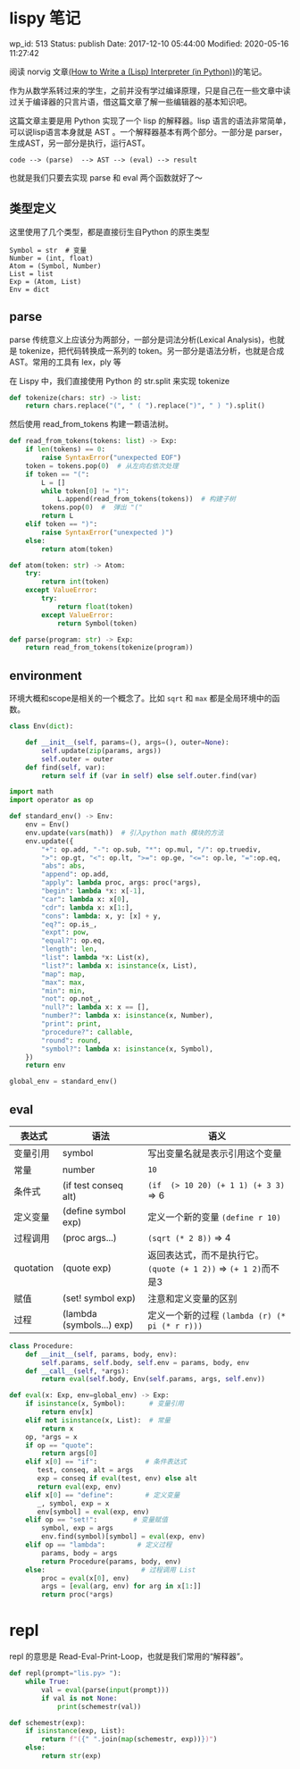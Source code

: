# lispy 笔记


wp_id: 513
Status: publish
Date: 2017-12-10 05:44:00
Modified: 2020-05-16 11:27:42


阅读 norvig 文章[(How to Write a (Lisp) Interpreter (in Python))][1]的笔记。

作为从数学系转过来的学生，之前并没有学过编译原理，只是自己在一些文章中读过关于编译器的只言片语，借这篇文章了解一些编辑器的基本知识吧。

这篇文章主要是用 Python 实现了一个 lisp 的解释器。lisp 语言的语法非常简单，可以说lisp语言本身就是 AST 。一个解释器基本有两个部分。一部分是 parser，生成AST，另一部分是执行，运行AST。

```
code --> (parse)  --> AST --> (eval) --> result
```

也就是我们只要去实现 parse 和 eval 两个函数就好了～


## 类型定义

这里使用了几个类型，都是直接衍生自Python 的原生类型

```
Symbol = str  # 变量
Number = (int, float)
Atom = (Symbol, Number)
List = list
Exp = (Atom, List)
Env = dict
```

## parse

parse 传统意义上应该分为两部分，一部分是词法分析(Lexical Analysis)，也就是 tokenize，把代码转换成一系列的 token。另一部分是语法分析，也就是合成 AST。常用的工具有 lex，ply 等

在 Lispy 中，我们直接使用 Python 的 str.split 来实现 tokenize

```py
def tokenize(chars: str) -> list:
    return chars.replace("(", " ( ").replace(")", " ) ").split()
```

然后使用 read_from_tokens 构建一颗语法树。

```py
def read_from_tokens(tokens: list) -> Exp:
    if len(tokens) == 0:
        raise SyntaxError("unexpected EOF")
    token = tokens.pop(0)  # 从左向右依次处理
    if token == "(":
        L = []
        while token[0] != ")":
            L.append(read_from_tokens(tokens))  # 构建子树
        tokens.pop(0)  #  弹出 "("
        return L
    elif token == ")":
        raise SyntaxError("unexpected )")
    else:
        return atom(token)

def atom(token: str) -> Atom:
    try:
        return int(token)
    except ValueError:
        try:
            return float(token)
        except ValueError:
            return Symbol(token)

def parse(program: str) -> Exp:
    return read_from_tokens(tokenize(program))
```

## environment

环境大概和scope是相关的一个概念了。比如 `sqrt` 和 `max` 都是全局环境中的函数。

```py
class Env(dict):

    def __init__(self, params=(), args=(), outer=None):
        self.update(zip(params, args))
        self.outer = outer
    def find(self, var):
        return self if (var in self) else self.outer.find(var)

import math
import operator as op

def standard_env() -> Env:
    env = Env()
    env.update(vars(math))  # 引入python math 模块的方法
    env.update({
        "+": op.add, "-": op.sub, "*": op.mul, "/": op.truediv,
        ">": op.gt, "<": op.lt, ">=": op.ge, "<=": op.le, "=":op.eq,
        "abs": abs,
        "append": op.add,
        "apply": lambda proc, args: proc(*args),
        "begin": lambda *x: x[-1],
        "car": lambda x: x[0],
        "cdr": lambda x: x[1:],
        "cons": lambda: x, y: [x] + y,
        "eq?": op.is_,
        "expt": pow,
        "equal?": op.eq,
        "length": len,
        "list": lambda *x: List(x),
        "list?": lambda x: isinstance(x, List),
        "map": map,
        "max": max,
        "min": min,
        "not": op.not_,
        "null?": lambda x: x == [],
        "number?": lambda x: isinstance(x, Number),
        "print": print,
        "procedure?": callable,
        "round": round,
        "symbol?": lambda x: isinstance(x, Symbol),
    })
    return env

global_env = standard_env()
```

## eval

|表达式|语法|语义
|--|--|--|
|变量引用|symbol|写出变量名就是表示引用这个变量|
|常量|number|`10`|
|条件式|(if test conseq alt)|`(if  (> 10 20) (+ 1 1) (+ 3 3)` => 6|
|定义变量|(define symbol exp)|定义一个新的变量 `(define r 10)`|
|过程调用|(proc args...)|`(sqrt (* 2 8))` => 4|
|quotation|(quote exp)|返回表达式，而不是执行它。`(quote (+ 1 2))` => `(+ 1 2)`而不是3|
|赋值|(set! symbol exp)|注意和定义变量的区别|
|过程|(lambda (symbols...) exp)|定义一个新的过程 `(lambda (r) (* pi (* r r)))`|

```py
class Procedure:
    def __init__(self, params, body, env):
        self.params, self.body, self.env = params, body, env
    def __call__(self, *args):
        return eval(self.body, Env(self.params, args, self.env))

def eval(x: Exp, env=global_env) -> Exp:
    if isinstance(x, Symbol):      # 变量引用
        return env[x]
    elif not isinstance(x, List):  # 常量
        return x
    op, *args = x
    if op == "quote":
        return args[0]
    elif x[0] == "if":            # 条件表达式
       test, conseq, alt = args
       exp = conseq if eval(test, env) else alt
       return eval(exp, env)
    elif x[0] == "define":        # 定义变量
       _, symbol, exp = x
       env[symbol] = eval(exp, env)
    elif op == "set!":         # 变量赋值
        symbol, exp = args
        env.find(symbol)[symbol] = eval(exp, env)
    elif op == "lambda":        # 定义过程
        params, body = args
        return Procedure(params, body, env)
    else:                        # 过程调用 List
        proc = eval(x[0], env)
        args = [eval(arg, env) for arg in x[1:]]
        return proc(*args)
```

# repl

repl 的意思是 Read-Eval-Print-Loop，也就是我们常用的“解释器”。

```py
def repl(prompt="lis.py> "):
    while True:
        val = eval(parse(input(prompt)))
        if val is not None:
            print(schemestr(val))

def schemestr(exp):
    if isinstance(exp, List):
        return f"({" ".join(map(schemestr, exp))})")
    else:
        return str(exp)
```




[1]: http://norvig.com/lispy.html
